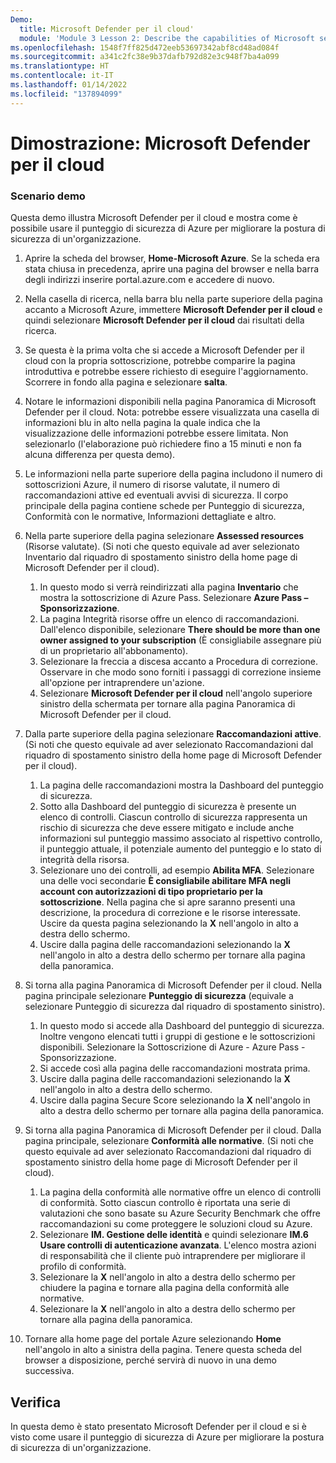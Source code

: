 ```yaml
---
Demo:
  title: Microsoft Defender per il cloud'
  module: 'Module 3 Lesson 2: Describe the capabilities of Microsoft security solutions: Describe security management capabilities of Azure'
ms.openlocfilehash: 1548f7ff825d472eeb53697342abf8cd48ad084f
ms.sourcegitcommit: a341c2fc38e9b37dafb792d82e3c948f7ba4a099
ms.translationtype: HT
ms.contentlocale: it-IT
ms.lasthandoff: 01/14/2022
ms.locfileid: "137894099"
---
```

# <a name="demo-microsoft-defender-for-cloud"></a>Dimostrazione: Microsoft Defender per il cloud

### <a name="demo-scenario"></a>Scenario demo

Questa demo illustra Microsoft Defender per il cloud e mostra come è possibile usare il punteggio di sicurezza di Azure per migliorare la postura di sicurezza di un'organizzazione.

1. Aprire la scheda del browser, **Home-Microsoft Azure**.  Se la scheda era stata chiusa in precedenza, aprire una pagina del browser e nella barra degli indirizzi inserire portal.azure.com e accedere di nuovo.

1. Nella casella di ricerca, nella barra blu nella parte superiore della pagina accanto a Microsoft Azure, immettere **Microsoft Defender per il cloud** e quindi selezionare **Microsoft Defender per il cloud** dai risultati della ricerca.

1. Se questa è la prima volta che si accede a Microsoft Defender per il cloud con la propria sottoscrizione, potrebbe comparire la pagina introduttiva e potrebbe essere richiesto di eseguire l'aggiornamento.  Scorrere in fondo alla pagina e selezionare **salta**.

1. Notare le informazioni disponibili nella pagina Panoramica di Microsoft Defender per il cloud.  Nota: potrebbe essere visualizzata una casella di informazioni blu in alto nella pagina la quale indica che la visualizzazione delle informazioni potrebbe essere limitata.  Non selezionarlo (l'elaborazione può richiedere fino a 15 minuti e non fa alcuna differenza per questa demo).

1. Le informazioni nella parte superiore della pagina includono il numero di sottoscrizioni Azure, il numero di risorse valutate, il numero di raccomandazioni attive ed eventuali avvisi di sicurezza.  Il corpo principale della pagina contiene schede per Punteggio di sicurezza, Conformità con le normative, Informazioni dettagliate e altro.  

1. Nella parte superiore della pagina selezionare **Assessed resources** (Risorse valutate).  (Si noti che questo equivale ad aver selezionato Inventario dal riquadro di spostamento sinistro della home page di Microsoft Defender per il cloud).
    1. In questo modo si verrà reindirizzati alla pagina **Inventario** che mostra la sottoscrizione di Azure Pass.  Selezionare **Azure Pass – Sponsorizzazione**.
    1. La pagina Integrità risorse offre un elenco di raccomandazioni.  Dall'elenco disponibile, selezionare **There should be more than one owner assigned to your subscription** (È consigliabile assegnare più di un proprietario all'abbonamento).
    1. Selezionare la freccia a discesa accanto a Procedura di correzione. Osservare in che modo sono forniti i passaggi di correzione insieme all'opzione per intraprendere un'azione.  
    1. Selezionare **Microsoft Defender per il cloud** nell'angolo superiore sinistro della schermata per tornare alla pagina Panoramica di Microsoft Defender per il cloud.

1. Dalla parte superiore della pagina selezionare **Raccomandazioni attive**.  (Si noti che questo equivale ad aver selezionato Raccomandazioni dal riquadro di spostamento sinistro della home page di Microsoft Defender per il cloud).
    1. La pagina delle raccomandazioni mostra la Dashboard del punteggio di sicurezza.
    1. Sotto alla Dashboard del punteggio di sicurezza è presente un elenco di controlli. Ciascun controllo di sicurezza rappresenta un rischio di sicurezza che deve essere mitigato e include anche informazioni sul punteggio massimo associato al rispettivo controllo, il punteggio attuale, il potenziale aumento del punteggio e lo stato di integrità della risorsa.  
    1. Selezionare uno dei controlli, ad esempio **Abilita MFA**.  Selezionare una delle voci secondarie **È consigliabile abilitare MFA negli account con autorizzazioni di tipo proprietario per la sottoscrizione**.  Nella pagina che si apre saranno presenti una descrizione, la procedura di correzione e le risorse interessate. Uscire da questa pagina selezionando la **X** nell'angolo in alto a destra dello schermo.
    1. Uscire dalla pagina delle raccomandazioni selezionando la **X** nell'angolo in alto a destra dello schermo per tornare alla pagina della panoramica.

1. Si torna alla pagina Panoramica di Microsoft Defender per il cloud.  Nella pagina principale selezionare **Punteggio di sicurezza** (equivale a selezionare Punteggio di sicurezza dal riquadro di spostamento sinistro).
    1. In questo modo si accede alla Dashboard del punteggio di sicurezza.  Inoltre vengono elencati tutti i gruppi di gestione e le sottoscrizioni disponibili.  Selezionare la Sottoscrizione di Azure - Azure Pass - Sponsorizzazione.
    1. Si accede così alla pagina delle raccomandazioni mostrata prima.
    1. Uscire dalla pagina delle raccomandazioni selezionando la **X** nell'angolo in alto a destra dello schermo.
    1. Uscire dalla pagina Secure Score selezionando la **X** nell'angolo in alto a destra dello schermo per tornare alla pagina della panoramica.

1. Si torna alla pagina Panoramica di Microsoft Defender per il cloud.  Dalla pagina principale, selezionare **Conformità alle normative**. (Si noti che questo equivale ad aver selezionato Raccomandazioni dal riquadro di spostamento sinistro della home page di Microsoft Defender per il cloud).
    1. La pagina della conformità alle normative offre un elenco di controlli di conformità.  Sotto ciascun controllo è riportata una serie di valutazioni che sono basate su Azure Security Benchmark che offre raccomandazioni su come proteggere le soluzioni cloud su Azure.
    1. Selezionare **IM. Gestione delle identità** e quindi selezionare **IM.6 Usare controlli di autenticazione avanzata**.  L'elenco mostra azioni di responsabilità che il cliente può intraprendere per migliorare il profilo di conformità.
    1. Selezionare la **X** nell'angolo in alto a destra dello schermo per chiudere la pagina e tornare alla pagina della conformità alle normative.
    1. Selezionare la **X** nell'angolo in alto a destra dello schermo per tornare alla pagina della panoramica.

1. Tornare alla home page del portale Azure selezionando **Home** nell'angolo in alto a sinistra della pagina.  Tenere questa scheda del browser a disposizione, perché servirà di nuovo in una demo successiva.

## <a name="review"></a>Verifica

In questa demo è stato presentato Microsoft Defender per il cloud e si è visto come usare il punteggio di sicurezza di Azure per migliorare la postura di sicurezza di un'organizzazione.

